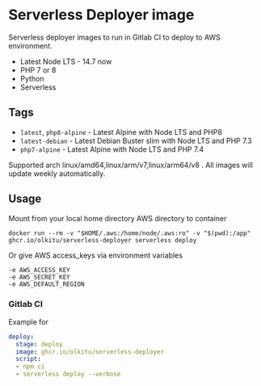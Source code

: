 # Serverless Deployer image

Serverless deployer images to run in Gitlab CI to deploy to AWS environment.

* Latest Node LTS - 14.7 now
* PHP 7 or 8
* Python
* Serverless

## Tags

* `latest`, `php8-alpine` - Latest Alpine with Node LTS and PHP8
* `latest-debian` - Latest Debian Buster slim with Node LTS and PHP 7.3
* `php7-alpine` - Latest Alpine with Node LTS and PHP 7.4

Supported arch linux/amd64,linux/arm/v7,linux/arm64/v8 . All images will update weekly automatically.

## Usage

Mount from your local home directory AWS directory to container

```
docker run --rm -v "$HOME/.aws:/home/node/.aws:ro" -v "$(pwd):/app" ghcr.io/olkitu/serverless-deployer serverless deploy
```

Or give AWS access_keys via environment variables

```
-e AWS_ACCESS_KEY
-e AWS_SECRET_KEY
-e AWS_DEFAULT_REGION
```

### Gitlab CI

Example for

```yaml
deploy:
  stage: deploy
  image: ghcr.io/olkitu/serverless-deployer
  script:
  - npm ci
  - serverless deploy --verbose
```